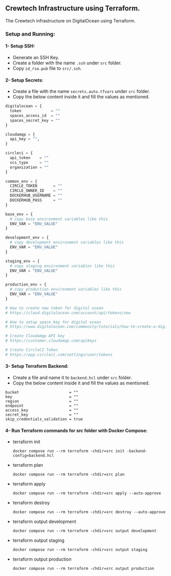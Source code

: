 ## Crewtech Infrastructure using Terraform.

The Crewtech infrastructure on DigitalOcean using Terraform.

### Setup and Running:

#### 1- Setup SSH:

- Generate an SSH Key.
- Create a folder with the name `.ssh` under `src` folder.
- Copy `id_rsa.pub` file to `src/.ssh`.

#### 2- Setup Secrets:

- Create a file with the name `secrets.auto.tfvars` under `src` folder.
- Copy the below content inside it and fill the values as mentioned.

```terraform
digitalocean = {
  token             = ""
  spaces_access_id  = ""
  spaces_secret_key = ""
}

cloudamqp = {
  api_key = "",
}

circleci = {
  api_token    = ""
  vcs_type     = ""
  organization = ""
}

common_env = {
  CIRCLE_TOKEN       = ""
  CIRCLE_OWNER_ID    = ""
  DOCKERHUB_USERNAME = ""
  DOCKERHUB_PASS     = ""
}

base_env = { 
  # copy base environment variables like this
  ENV_VAR = "ENV_VALUE"
}

development_env = {
  # copy development environment variables like this
  ENV_VAR = "ENV_VALUE"
}

staging_env = {
  # copy staging environment variables like this
  ENV_VAR = "ENV_VALUE"
}

production_env = {
  # copy production environment variables like this
  ENV_VAR = "ENV_VALUE"
}

# How to create new token for digital ocean
# https://cloud.digitalocean.com/account/api/tokens/new

# How to setup space key for digital ocean
# https://www.digitalocean.com/community/tutorials/how-to-create-a-digitalocean-space-and-api-key

# Create Cloudamqp API key
# https://customer.cloudamqp.com/apikeys

# Create CircleCI Token
# https://app.circleci.com/settings/user/tokens
```

#### 3- Setup Terraform Backend:

- Create a file and name it to `backend.hcl` under `src` folder.
- Copy the below content inside it and fill the values as mentioned.

```hcl
bucket                      = ""
key                         = ""
region                      = ""
endpoint                    = ""
access_key                  = ""
secret_key                  = ""
skip_credentials_validation = true
```

#### 4- Run Terraform commands for src folder with Docker Compose:

- terraform init
    ```shell
    docker compose run --rm terraform -chdir=src init -backend-config=backend.hcl
    ```
- terraform plan
    ```shell
    docker compose run --rm terraform -chdir=src plan
    ```
- terraform apply
    ```shell
    docker compose run --rm terraform -chdir=src apply --auto-approve
    ```
- terraform destroy
    ```shell
    docker compose run --rm terraform -chdir=src destroy --auto-approve
    ```
- terraform output development
    ```shell
    docker compose run --rm terraform -chdir=src output development
    ```
- terraform output staging
    ```shell
    docker compose run --rm terraform -chdir=src output staging
    ```
- terraform output production
    ```shell
    docker compose run --rm terraform -chdir=src output production
    ```
